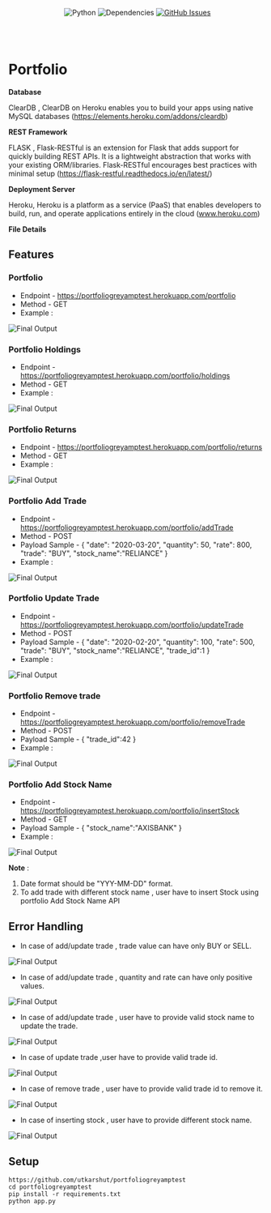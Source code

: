&nbsp;&nbsp;&nbsp;&nbsp;&nbsp;&nbsp;&nbsp;&nbsp;&nbsp;&nbsp;&nbsp;&nbsp;&nbsp;
&nbsp;&nbsp;&nbsp;&nbsp;&nbsp;&nbsp;&nbsp;&nbsp;&nbsp;&nbsp;&nbsp;&nbsp;&nbsp;
![Python](https://img.shields.io/badge/python-v3.6-blue.svg)
![Dependencies](https://img.shields.io/badge/dependencies-up%20to%20date-brightgreen.svg)
[![GitHub Issues](https://img.shields.io/github/issues/anfederico/flaskex.svg)](https://github.com/utkarshut/portfoliogreyamptest/issues)

<br><br>

# Portfolio

**Database** 

ClearDB , ClearDB on Heroku enables you to build your apps using native MySQL databases
(https://elements.heroku.com/addons/cleardb)

**REST Framework**

FLASK , Flask-RESTful is an extension for Flask that adds support for quickly building REST APIs. It is a lightweight abstraction that works with your existing ORM/libraries. Flask-RESTful encourages best practices with minimal setup
(https://flask-restful.readthedocs.io/en/latest/)

**Deployment Server**

Heroku, Heroku is a platform as a service (PaaS) that enables developers to build, run, and operate applications entirely in the cloud
(www.heroku.com)

**File Details** 

## Features

### Portfolio

- Endpoint - https://portfoliogreyamptest.herokuapp.com/portfolio
- Method - GET
- Example :

<img src="./Media/API_SAMPLE_IMAGES/portfolio.png" alt="Final Output"/>


### Portfolio Holdings

- Endpoint - https://portfoliogreyamptest.herokuapp.com/portfolio/holdings
- Method - GET
- Example :

<img src="./Media/API_SAMPLE_IMAGES/portfolio_holdings.png" alt="Final Output"/>


### Portfolio Returns

- Endpoint - https://portfoliogreyamptest.herokuapp.com/portfolio/returns
- Method - GET
- Example :
<img src="./Media/API_SAMPLE_IMAGES/portfolio_returns.png" alt="Final Output"/>


### Portfolio Add Trade

- Endpoint - https://portfoliogreyamptest.herokuapp.com/portfolio/addTrade
- Method - POST
- Payload Sample - 
{
    "date": "2020-03-20",
    "quantity": 50,
    "rate": 800,
    "trade": "BUY",
    "stock_name":"RELIANCE"
}
- Example :

<img src="./Media/API_SAMPLE_IMAGES/portfolio_add_trade.png" alt="Final Output"/>


### Portfolio Update Trade

- Endpoint - https://portfoliogreyamptest.herokuapp.com/portfolio/updateTrade
- Method - POST
- Payload Sample -
{
    "date": "2020-02-20",
    "quantity": 100,
    "rate": 500,
    "trade": "BUY",
    "stock_name":"RELIANCE",
    "trade_id":1
}
- Example :

<img src="./Media/API_SAMPLE_IMAGES/portfolio_update_trade.png" alt="Final Output"/>


### Portfolio Remove trade

- Endpoint - https://portfoliogreyamptest.herokuapp.com/portfolio/removeTrade
- Method - POST
- Payload Sample -
{
    "trade_id":42
}
- Example :

<img src="./Media/API_SAMPLE_IMAGES/portfolio_remove_trade.png" alt="Final Output"/>

### Portfolio Add Stock Name

- Endpoint - https://portfoliogreyamptest.herokuapp.com/portfolio/insertStock
- Method - GET
- Payload Sample -
{
	"stock_name":"AXISBANK"
}
- Example :

<img src="./Media/API_SAMPLE_IMAGES/portfolio_insert_stock_name.png" alt="Final Output"/>

**Note** : 
1. Date format should be "YYY-MM-DD" format.
2. To add trade with different stock name , user have to insert Stock using portfolio Add Stock Name API 

## Error Handling

- In case of add/update trade , trade value can have only BUY or SELL.
<img src="./Media/Error_Handling_Cases/invalide_Trade.png" alt="Final Output"/>

- In case of add/update trade , quantity and rate can have only positive values.
<img src="./Media/Error_Handling_Cases/negative_fields.png" alt="Final Output"/>

- In case of add/update trade , user have to provide valid stock name to update the trade.
<img src="./Media/Error_Handling_Cases/invalid_stockname.png" alt="Final Output"/>

- In case of update trade ,user have to provide valid trade id.
<img src="./Media/Error_Handling_Cases/update_invalide_trade_ID.png" alt="Final Output"/>

- In case of remove trade , user have to provide valid trade id to remove it.
<img src="./Media/Error_Handling_Cases/remove_invalide_trade_id.png" alt="Final Output"/>

- In case of inserting stock , user have to provide different stock name.
<img src="./Media/Error_Handling_Cases/inserting_exsiting_stock.png" alt="Final Output"/>

## Setup
``` 
https://github.com/utkarshut/portfoliogreyamptest
cd portfoliogreyamptest
pip install -r requirements.txt
python app.py
```
